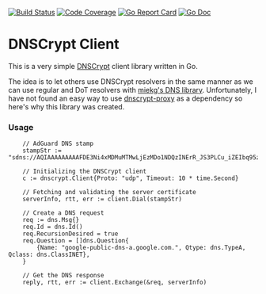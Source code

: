 [![Build Status](https://travis-ci.org/ameshkov/dnscrypt.svg?branch=master)](https://travis-ci.org/ameshkov/dnscrypt)
[![Code Coverage](https://img.shields.io/codecov/c/github/ameshkov/dnscrypt/master.svg)](https://codecov.io/github/ameshkov/dnscrypt?branch=master)
[![Go Report Card](https://goreportcard.com/badge/github.com/ameshkov/dnscrypt)](https://goreportcard.com/report/ameshkov/dnscrypt)
[![Go Doc](https://godoc.org/github.com/ameshkov/dnscrypt?status.svg)](https://godoc.org/github.com/ameshkov/dnscrypt)

# DNSCrypt Client

This is a very simple [DNSCrypt](https://dnscrypt.info/) client library written in Go.

The idea is to let others use DNSCrypt resolvers in the same manner as we can use regular and DoT resolvers with [miekg's DNS library](https://github.com/miekg/dns). 
Unfortunately, I have not found an easy way to use [dnscrypt-proxy](https://github.com/jedisct1/dnscrypt-proxy) as a dependency so here's why this library was created.   

### Usage

```
    // AdGuard DNS stamp
    stampStr := "sdns://AQIAAAAAAAAAFDE3Ni4xMDMuMTMwLjEzMDo1NDQzINErR_JS3PLCu_iZEIbq95zkSV2LFsigxDIuUso_OQhzIjIuZG5zY3J5cHQuZGVmYXVsdC5uczEuYWRndWFyZC5jb20"
    
    // Initializing the DNSCrypt client
    c := dnscrypt.Client{Proto: "udp", Timeout: 10 * time.Second}
    
    // Fetching and validating the server certificate
    serverInfo, rtt, err := client.Dial(stampStr)
    
    // Create a DNS request
    req := dns.Msg{}
    req.Id = dns.Id()
    req.RecursionDesired = true
    req.Question = []dns.Question{
        {Name: "google-public-dns-a.google.com.", Qtype: dns.TypeA, Qclass: dns.ClassINET},
    }
    
    // Get the DNS response
    reply, rtt, err := client.Exchange(&req, serverInfo)
```